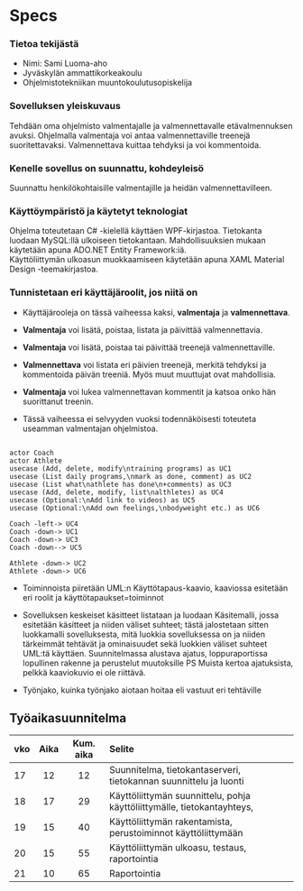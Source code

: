 # Specs 

### Tietoa tekijästä
- Nimi: Sami Luoma-aho
- Jyväskylän ammattikorkeakoulu
- Ohjelmistotekniikan muuntokoulutusopiskelija
  
### Sovelluksen yleiskuvaus
Tehdään oma ohjelmisto valmentajalle ja valmennettavalle etävalmennuksen avuksi. Ohjelmalla valmentaja voi antaa valmennettaville treenejä suoritettavaksi. Valmennettava kuittaa tehdyksi ja voi kommentoida.

### Kenelle sovellus on suunnattu, kohdeyleisö
Suunnattu henkilökohtaisille valmentajille ja heidän valmennettavilleen. 

### Käyttöympäristö ja käytetyt teknologiat
Ohjelma toteutetaan C# -kielellä käyttäen WPF-kirjastoa. Tietokanta luodaan MySQL:llä ulkoiseen tietokantaan. Mahdollisuuksien mukaan käytetään apuna ADO.NET Entity Framework:iä.  
Käyttöliittymän ulkoasun muokkaamiseen käytetään apuna XAML Material Design -teemakirjastoa.  

### Tunnistetaan eri käyttäjäroolit, jos niitä on

- Käyttäjärooleja on tässä vaiheessa kaksi, **valmentaja** ja **valmennettava**. 
- **Valmentaja** voi lisätä, poistaa, listata ja päivittää valmennettavia.
- **Valmentaja** voi lisätä, poistaa tai päivittää treenejä valmennettaville.
- **Valmennettava** voi listata eri päivien treenejä, merkitä tehdyksi ja kommentoida päivän treeniä. Myös muut muuttujat ovat mahdollisia.  
- **Valmentaja** voi lukea valmennettavan kommentit ja katsoa onko hän suorittanut treenin. 

- Tässä vaiheessa ei selvyyden vuoksi todennäköisesti toteuteta useamman valmentajan ohjelmistoa.



```plantuml

actor Coach 
actor Athlete
usecase (Add, delete, modify\ntraining programs) as UC1
usecase (List daily programs,\nmark as done, comment) as UC2
usecase (List what\nathlete has done\n+comments) as UC3
usecase (Add, delete, modify, list\nalthletes) as UC4
usecase (Optional:\nAdd link to videos) as UC5
usecase (Optional:\nAdd own feelings,\nbodyweight etc.) as UC6

Coach -left-> UC4
Coach -down-> UC1
Coach -down-> UC3
Coach -down--> UC5

Athlete -down-> UC2
Athlete -down-> UC6

```
- Toiminnoista piiretään UML:n Käyttötapaus-kaavio, kaaviossa esitetään eri roolit ja käyttötapaukset=toiminnot
- Sovelluksen keskeiset käsitteet listataan ja luodaan Käsitemalli, jossa esitetään käsitteet ja niiden väliset suhteet; tästä jalostetaan sitten luokkamalli sovelluksesta, mitä luokkia sovelluksessa on ja niiden tärkeimmät tehtävät ja ominaisuudet sekä luokkien väliset suhteet UML:tä käyttäen. Suunnitelmassa alustava ajatus, loppuraportissa lopullinen rakenne ja perustelut muutoksille PS Muista kertoa ajatuksista, pelkkä kaaviokuvio ei ole riittävä.

- Työnjako, kuinka työnjako aiotaan hoitaa eli vastuut eri tehtäville

## Työaikasuunnitelma
|   vko    |Aika | Kum. aika |            Selite                 |
|:----------|:---:|:--------:|:-----------------------------------|
| 17 | 12 | 12   | Suunnitelma, tietokantaserveri, tietokannan suunnittelu ja luonti |
| 18 | 17 | 29 | Käyttöliittymän suunnittelu, pohja käyttöliittymälle, tietokantayhteys,  |
| 19 | 15 | 40   | Käyttöliittymän rakentamista, perustoiminnot käyttöliittymään |
| 20 | 15 | 55   | Käyttöliittymän ulkoasu, testaus, raportointia|
| 21 | 10 | 65   | Raportointia |


